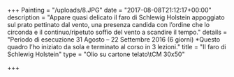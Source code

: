 +++
Painting = "/uploads/8.JPG"
date = "2017-08-08T21:12:17+00:00"
description = "Appare quasi delicato il faro di Schlewig Holstein appoggiato sul prato pettinato dal vento, una presenza candida con l’ordine che lo circonda e il continuo/ripetuto soffio del vento a scandire il tempo."
details = "Periodo di esecuzione 31 Agosto – 22 Settembre 2016 (6 giorni) *Questo quadro l’ho iniziato da sola e terminato al corso in 3 lezioni."
title = "Il faro di Schlewig Holstein"
type = "Olio su cartone telato\tCM 30x50"

+++
